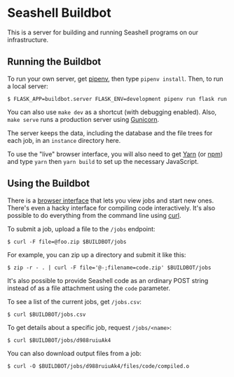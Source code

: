 Seashell Buildbot
=================

This is a server for building and running Seashell programs on our infrastructure.


Running the Buildbot
--------------------

To run your own server, get [pipenv][], then type `pipenv install`.
Then, to run a local server:

    $ FLASK_APP=buildbot.server FLASK_ENV=development pipenv run flask run

You can also use `make dev` as a shortcut (with debugging enabled).
Also, `make serve` runs a production server using [Gunicorn][].

The server keeps the data, including the database and the file trees for each job, in an `instance` directory here.

To use the "live" browser interface, you will also need to get [Yarn][] (or [npm][]) and type `yarn` then `yarn build` to set up the necessary JavaScript.

[gunicorn]: http://gunicorn.org
[pipenv]: http://pipenv.org
[yarn]: https://yarnpkg.com/en/
[npm]: http://npmjs.com


Using the Buildbot
------------------

There is a [browser interface](http://gorgonzola.cs.cornell.edu:8000/) that lets you view jobs and start new ones.
There's even a hacky interface for compiling code interactively.
It's also possible to do everything from the command line using [curl][].

To submit a job, upload a file to the `/jobs` endpoint:

    $ curl -F file=@foo.zip $BUILDBOT/jobs

For example, you can zip up a directory and submit it like this:

    $ zip -r - . | curl -F file='@-;filename=code.zip' $BUILDBOT/jobs

It's also possible to provide Seashell code as an ordinary POST string instead of as a file attachment using the `code` parameter.

To see a list of the current jobs, get `/jobs.csv`:

    $ curl $BUILDBOT/jobs.csv

To get details about a specific job, request `/jobs/<name>`:

    $ curl $BUILDBOT/jobs/d988ruiuAk4

You can also download output files from a job:

    $ curl -O $BUILDBOT/jobs/d988ruiuAk4/files/code/compiled.o

[curl]: https://curl.haxx.se
